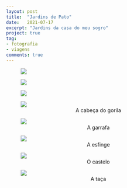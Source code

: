 ```yaml
---
layout: post
title:  "Jardins de Pato"
date:   2021-07-17
excerpt: "Jardins da casa do meu sogro"
project: true
tag:
- fotografia
- viagens
comments: true
---
```


<figure>
	<a href="http://marcelocamera.github.io/assets/img/pato-branco-01.jpg"><img src="http://marcelocamera.github.io/assets/img/pato-branco-01.jpg"></a>
	<figcaption><center><a></a></center></figcaption>
</figure>

<figure>
	<a href="http://marcelocamera.github.io/assets/img/pato-branco-02.jpg"><img src="http://marcelocamera.github.io/assets/img/pato-branco-02.jpg"></a>
	<figcaption><center><a></a></center></figcaption>
</figure>

<figure>
	<a href="http://marcelocamera.github.io/assets/img/pato-branco-03.jpg"><img src="http://marcelocamera.github.io/assets/img/pato-branco-03.jpg"></a>
	<figcaption><center><a></a></center></figcaption>
</figure>

<figure>
	<a href="http://marcelocamera.github.io/assets/img/pato-branco-04.jpg"><img src="http://marcelocamera.github.io/assets/img/pato-branco-04.jpg"></a>
	<figcaption><center><a>A cabeça do gorila</a></center></figcaption>
</figure>

<figure>
	<a href="http://marcelocamera.github.io/assets/img/ponta-grossa-05.jpg"><img src="http://marcelocamera.github.io/assets/img/ponta-grossa-05.jpg"></a>
	<figcaption><center><a>A garrafa</a></center></figcaption>
</figure>

<figure>
	<a href="http://marcelocamera.github.io/assets/img/ponta-grossa-13.jpg"><img src="http://marcelocamera.github.io/assets/img/ponta-grossa-13.jpg"></a>
	<figcaption><center><a>A esfinge</a></center></figcaption>
</figure>

<figure>
	<a href="http://marcelocamera.github.io/assets/img/ponta-grossa-16.jpg"><img src="http://marcelocamera.github.io/assets/img/ponta-grossa-16.jpg"></a>
	<figcaption><center><a>O castelo</a></center></figcaption>
</figure>

<figure>
	<a href="http://marcelocamera.github.io/assets/img/ponta-grossa-20.jpg"><img src="http://marcelocamera.github.io/assets/img/ponta-grossa-20.jpg"></a>
	<figcaption><center><a>A taça</a></center></figcaption>
</figure>
